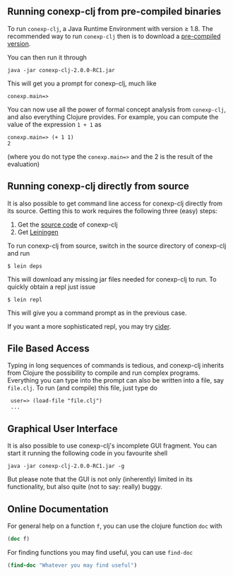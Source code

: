 ## Running conexp-clj from pre-compiled binaries

To run `conexp-clj`, a Java Runtime Environment with version ≥ 1.8.  The
recommended way to run `conexp-clj` then is to download a [pre-compiled
version](http://algebra20.de/conexp-clj-2.0.0-RC1.jar).

You can then run it through

    java -jar conexp-clj-2.0.0-RC1.jar

This will get you a prompt for conexp-clj, much like

    conexp.main=>

You can now use all the power of formal concept analysis from `conexp-clj`, and also everything Clojure provides.  For example, you can compute the value of the expression `1 + 1` as

    conexp.main=> (+ 1 1)
    2

(where you do not type the `conexp.main=>` and the 2 is the result of the evaluation)


## Running conexp-clj directly from source


It is also possible to get command line access for conexp-clj directly from its source.  Getting this to work requires the following three (easy) steps:

1. Get the [source code](http://github.com/tomhanika/conexp-clj) of conexp-clj
2. Get [Leiningen](https://github.com/technomancy/leiningen)

To run conexp-clj from source, switch in the source directory of conexp-clj and run

    $ lein deps

This will download any missing jar files needed for conexp-clj to run.  To quickly obtain
a repl just issue

    $ lein repl

This will give you a command prompt as in the previous case.

If you want a more sophisticated repl, you may try
[cider](https://github.com/clojure-emacs/cider).

## File Based Access

Typing in long sequences of commands is tedious, and conexp-clj inherits from Clojure the possibility to compile and run complex programs.  Everything you can type into the prompt can also be written into a file, say `file.clj`.  To run (and compile) this file, just type do

     user=> (load-file "file.clj")
     ...


## Graphical User Interface

It is also possible to use conexp-clj's incomplete GUI fragment.  You can start it running the following code in you favourite shell

    java -jar conexp-clj-2.0.0-RC1.jar -g

But please note that the GUI is not only (inherently) limited in its functionality, but also quite (not to say: really) buggy.

## Online Documentation

For general help on a function `f`, you can use the clojure function `doc` with

```clojure
(doc f)
```

For finding functions you may find useful, you can use `find-doc`

```clojure
(find-doc "Whatever you may find useful")
```
